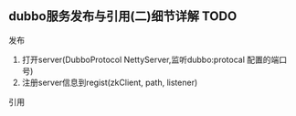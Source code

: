 ## dubbo服务发布与引用(二)细节详解 TODO

发布
1. 打开server(DubboProtocol NettyServer,监听dubbo:protocal 配置的端口号)
2. 注册server信息到regist(zkClient, path, listener)

引用


